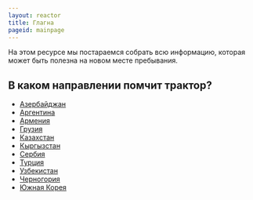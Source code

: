 ```yaml
---
layout: reactor
title: Глагна
pageid: mainpage
---
```


На этом ресурсе мы постараемся собрать всю информацию, которая может быть полезна на новом месте пребывания.

<h2>В каком направлении помчит трактор?</h2>
<ul class="countries">
    <li><a href="/stub.html"><span class="fi fi-az"></span> Азербайджан</a></li>
    <li><a href="https://ojo-argentina.notion.site/3bf5307a274d4417b2ca908db84ecc02" target="_blank"><span class="fi fi-ar"></span> Аргентина</a></li>
    <li><a href="/stub.html"><span class="fi fi-am"></span> Армения</a></li>
    <li><a href="/stub.html"><span class="fi fi-ge"></span> Грузия</a></li>
    <li><a href="/stub.html"><span class="fi fi-kz"></span> Казахстан</a></li>
    <li><a href="/stub.html"><span class="fi fi-kg"></span> Кыргызстан</a></li>
    <li><a href="/stub.html"><span class="fi fi-rs"></span> Сербия</a></li>
    <li><a href="/stub.html"><span class="fi fi-tr"></span> Турция</a></li>
    <li><a href="/stub.html"><span class="fi fi-uz"></span> Узбекистан</a></li>
    <li><a href="/stub.html"><span class="fi fi-me"></span> Черногория</a></li>
    <li><a href="/countries/south-korea.html"><span class="fi fi-kr"></span> Южная Корея</a></li>
</ul>
